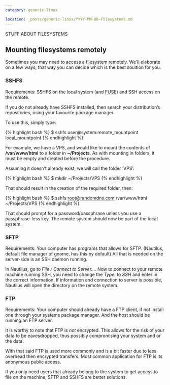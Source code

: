 ```yaml
---
category: generic-linux

location: _posts/generic-linux/YYYY-MM-DD-Filesystems.md
---
```


STUFF ABOUT FILESYSTEMS

## Mounting filesystems remotely

Sometimes you may need to access a filesystem remotely. We'll elaborate on a few ways, that way you can decide which is the best soultion for you.

### SSHFS

Requirements: SSHFS on the local system (and [FUSE]("http://fuse.sourceforge.net/")) and SSH access on the remote.

If you do not already have SSHFS installed, then search your distribution’s repositories, using your favourite package manager.

To use this, simply type:

{% highlight bash %}
$ sshfs user@system:remote_mountpoint local_mountpoint
{% endhighlight %}

For example, we have a VPS, and would like to mount the contents of __/var/www/html__ to a folder in __~/Projects__. As with mounting in folders, it must be empty and created before the procedure.

Assuming it doesn’t already exist, we will call the folder ‘VPS’:

{% highlight bash %}
$ mkdir ~/Projects/VPS
{% endhighlight %}

That should result in the creation of the required folder, then:

{% highlight bash %}
$ sshfs root@randomdns.com:/var/www/html ~/Projects/VPS
{% endhighlight %}

That should prompt for a password/passphrase unless you use a passphrase-less key. The remote system should now be part of the local system.

### SFTP

Requirements: Your computer has programs that allows for SFTP. (Nautilus, default file manager of gnome, has this by default) All that is needed on the server-side is an SSH daemon running.

In Nautilus, go to _File / Connect to Server..._. Now to connect to your remote machine running SSH, you need to change the _Type:_ to _SSH_ and enter in the correct information. If information and connection to server is possible, Nautilus will open the directory on the remote system.

### FTP

Requirements: Your computer should already have a FTP client, if not install one through your systems package manager. And the host should be running an FTP server.

It is worthy to note that FTP is _not_ encrypted. This allows for the risk of your data to be eavesdropped, thus possibly compromising your system and or the data.

With that said FTP is used more commonly and is a bit faster due to less overhead then encrypted transfers. Most common application for FTP is its anonymous public access.

If you only need users that already belong to the system to get access to file on the machine, SFTP and SSHFS are better solutions.
